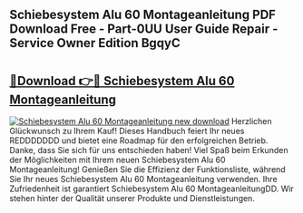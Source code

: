 ## Schiebesystem Alu 60 Montageanleitung PDF Download Free - Part-0UU User Guide Repair - Service Owner Edition BgqyC

# <h2><a href="http://df7atd.blite.top/?on=Schiebesystem+Alu+60+Montageanleitung">🔗Download 👉🔴 Schiebesystem Alu 60 Montageanleitung</a></h2>

[![Schiebesystem Alu 60 Montageanleitung new download](https://i.imgur.com/lujVjoI.png)](http://df7atd.blite.top/?on=Schiebesystem+Alu+60+Montageanleitung)
Herzlichen Glückwunsch zu Ihrem Kauf! Dieses Handbuch feiert Ihr neues REDDDDDDD und bietet eine Roadmap für den erfolgreichen Betrieb. Danke, dass Sie sich für uns entschieden haben! Viel Spaß beim Erkunden der Möglichkeiten mit Ihrem neuen Schiebesystem Alu 60 Montageanleitung! Genießen Sie die Effizienz der Funktionsliste, während Sie Ihr neues Schiebesystem Alu 60 Montageanleitung verwenden. Ihre Zufriedenheit ist garantiert Schiebesystem Alu 60 MontageanleitungDD. Wir stehen hinter der Qualität unserer Produkte und Dienstleistungen.
